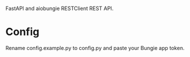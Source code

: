 FastAPI and aiobungie RESTClient REST API.

# Config
Rename config.example.py to config.py and paste your Bungie app token.

